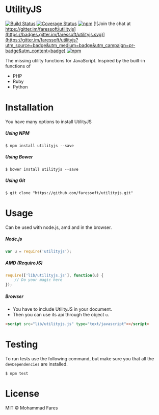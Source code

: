 # UtilityJS

[![Build Status](https://travis-ci.org/faressoft/utilityjs.svg?branch=master)](https://travis-ci.org/faressoft/utilityjs)
[![Coverage Status](https://coveralls.io/repos/github/faressoft/utilityjs/badge.svg?branch=master)](https://coveralls.io/github/faressoft/utilityjs?branch=master)
[![npm](https://img.shields.io/npm/v/utilityjs.svg)](https://www.npmjs.com/package/utilityjs)
[![Join the chat at https://gitter.im/faressoft/utilityjs](https://badges.gitter.im/faressoft/utilityjs.svg)](https://gitter.im/faressoft/utilityjs?utm_source=badge&utm_medium=badge&utm_campaign=pr-badge&utm_content=badge)
[![npm](https://img.shields.io/npm/l/utilityjs.svg)](https://github.com/faressoft/utilityjs/blob/master/LICENSE)

The missing utility functions for JavaScript. Inspired by the built-in functions of
- PHP
- Ruby
- Python

# Installation
You have many options to install UtilityJS
##### Using NPM
```
$ npm install utilityjs --save
```

##### Using Bower
```
$ bower install utilityjs --save
```

##### Using Git
```
$ git clone "https://github.com/faressoft/utilityjs.git"
```

# Usage
Can be used with node.js, amd and in the browser.
##### Node.js
```js
var u = require('utilityjs');
```

##### AMD (RequireJS)
```js
require(['lib/utilityjs.js'], function(u) {
    // Do your magic here
});
```

##### Browser
- You have to include UtilityJS in your document.
- Then you can use its api through the object `u`.
```html
<script src="lib/utilityjs.js" type="text/javascript"></script>
```

# Testing
To run tests use the following command, but make sure you that all the `devDependencies` are installed.
```
$ npm test
```

# License
MIT © Mohammad Fares